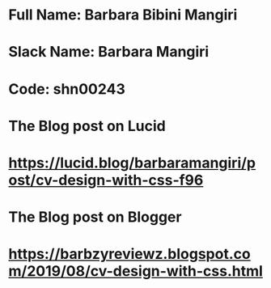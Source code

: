 # Full Name: Barbara Bibini Mangiri
# Slack Name: Barbara Mangiri
# Code: shn00243

# The Blog post on Lucid
# https://lucid.blog/barbaramangiri/post/cv-design-with-css-f96

# The Blog post on Blogger 
# https://barbzyreviewz.blogspot.com/2019/08/cv-design-with-css.html